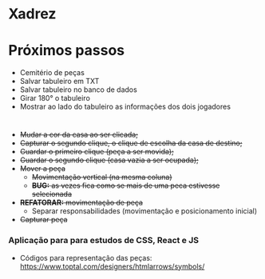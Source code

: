 Xadrez
===

# Próximos passos
- Cemitério de peças
- Salvar tabuleiro em TXT
- Salvar tabuleiro no banco de dados
- Girar 180° o tabuleiro
- Mostrar ao lado do tabuleiro as informações dos dois jogadores
#
- ~~Mudar a cor da casa ao ser clicada;~~
- ~~Capturar o segundo clique, o clique de escolha da casa de destino;~~
- ~~Guardar o primeiro clique (peça a ser movida);~~
- ~~Guardar o segundo clique (casa vazia a ser ocupada);~~
- ~~Mover a peça~~
    - ~~Movimentação vertical (na mesma coluna)~~
    - ~~**BUG:** as vezes fica como se mais de uma peca estivesse selecionada~~
- ~~**REFATORAR:** movimentação de peça~~
    - Separar responsabilidades (movimentação e posicionamento inicial)
- ~~Capturar peça~~


### Aplicação para para estudos de CSS, React e JS

- Códigos para representação das peças: https://www.toptal.com/designers/htmlarrows/symbols/
